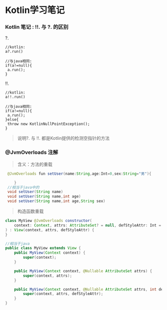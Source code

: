 # Kotlin学习笔记

### Kotlin 笔记 : !!. 与 ?. 的区别

?.

```
//kotlin:
a?.run()
 
//与java相同:
if(a!=null){
 a.run();
}
```
!!.

```
//kotlin:
a!!.run()
 
//与java相同: 
if(a!=null){
 a.run();
}else{
 throw new KotlinNullPointException();
}
```
> 说明?. 与 !!. 都是Kotlin提供的检测空指针的方法

### @JvmOverloads 注解
> 含义：方法的重载
```java
 @JvmOverloads fun setUser(name:String,age:Int=0,sex:String="男"){

    }
 //相当于java中的
 void setUser(String name)
 void setUser(String name,int age)
 void setUser(String name,int age,String sex)
```
> 构造函数重载
```java
class MyView @JvmOverloads constructor(
    context: Context, attrs: AttributeSet? = null, defStyleAttr: Int = 0
) : View(context, attrs, defStyleAttr) {
}

//相当于java
public class MyView extends View {
    public MyView(Context context) {
        super(context);
    }

    public MyView(Context context, @Nullable AttributeSet attrs) {
        super(context, attrs);
    }

    public MyView(Context context, @Nullable AttributeSet attrs, int defStyleAttr) {
        super(context, attrs, defStyleAttr);
    }
}
```
